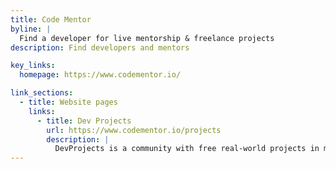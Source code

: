 ```yaml
---
title: Code Mentor
byline: |
  Find a developer for live mentorship & freelance projects
description: Find developers and mentors

key_links:
  homepage: https://www.codementor.io/

link_sections:
  - title: Website pages
    links:
      - title: Dev Projects
        url: https://www.codementor.io/projects
        description: |
          DevProjects is a community with free real-world projects in multiple coding languages and tech stacks. The website also includes solutions from other developers and discussion board for all users to participate in. Apart from the projects, solutions, and discussion board, users can also reach out to mentors on Code Mentor for paid help. However, the latter bit is not compulsory or forced.
---
```

